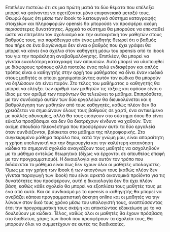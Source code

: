 Επιπλέον πιστεύω ότι σε μια πρώτη ματιά τα δύο θέματα που επέλεξα μπορεί να φαίνονται να σχετίζονται μόνο επιφανειακά μεταξύ τους. Θεωρώ όμως ότι μέσω των ibook το λειτουργικό σύστημα καταγραφής στοιχείων και πληροφοριών opensis θα μπορούσε να προσφέρει ακόμη περισσότερες δυνατότητες. Αρχικά το σύστημα θα μπορούσε να επεκταθεί ώστε να επιτρέπει τον σχολιασμό και την αυτοκριτική τον μαθητών στους βαθμούς τους, για παράδειγμα εάν ένας μαθητής θεωρεί ότι ο βαθμός που πήρε σε ένα διαγώνισμα δεν είναι ο βαθμός που έχει γράψει θα μπορεί να κάνει ένα σχόλιο στον καθηγητή μέσω του opensis από το ibook του για την παράκληση αναβαθμολόγησης. Επιπλέον, θα μπορεί να γίνεται ευκολότερη καταγραφή των απουσιών. Αυτό μπορεί να υλοποιηθεί με διάφορους τρόπους αλλά πιστεύω ένας πολύ ενδιαφέρον και απλός τρόπος είναι ο καθηγητής στην αρχή του μαθήματος να δίνει έναν κωδικό στους μαθητές οι οποίοι χρησιμοποιώντας αυτόν τον κώδικα θα μπορούν να δηλώσουν ότι είναι παρόν. Στο τέλος του μαθήματος ο καθηγητής θα μπορεί να ελέγξει των αριθμό των μαθητών τις τάξεις και εφόσον είναι ο ίδιος με τον αριθμό των παρόντων θα τελειώνει το μάθημα. Επιπρόσθετα, με τον συνδιασμό αυτών των δύο εργαλείων θα διευκολύνεται και η βαθμολόγηση των μαθητών από τους καθηγητές, καθώς πλέον δεν θα χρειάζεται να σημειώνουν όλους τους βαθμούς σε χαρτί, ένα αντικείμενο με πολλές αδυναμίες, αλλά θα τους εισάγουν στο σύστημα όπου θα είναι εύκολα προσβάσιμοι και δεν θα διατρέχουν κίνδυνο να χαθούν. Ένα ακόμη σπουδαίο πλεονέκτημα που προσφέρουν αυτά τα δύο εργαλεία όταν συνδιάζονται, βρίσκεται στο μάθημα της πληροφορικής. Στο συγκεκριμένο μάθημα παρόλο που, κατά την γνώμη μου, είναι απαραίτητη η χρήση υπολογιστή για την δημιουργία και την καλύτερη κατανόηση κώδικα τα σημερινά σχολεία αναγκάζουν τους μαθητές να ασχοληθούν με το μάθημα εντελώς θεωρητικά (δίχως να έρχονται σε απευθείας επαφή με τον προγραμματισμό). Η δικαιολογία για αυτόν τον τρόπο που διδάσκεται το μάθημα είναι πως δεν έχουν όλοι οι μαθητές υπολογιστές. Όμως με την χρήση των ibook ή των απογόνων τους (καθώς πλέον δεν γίνεται παραγωγή των ibook) που είναι αρκετά οικονομικά προϊόντα για τις δυνατότητες που προσφέρουν, αυτή η δικαιολογία δεν θα έχει πλέον βάση, καθώς κάθε σχολείο θα μπορεί να εξοπλίσει τους μαθητές τους με ένα από αυτά. Και σε συνδιασμό με το opensis ο καθηγητής θα μπορεί να ανεβάζει κάποια προγραμματιστική άσκηση online και οι μαθητές να την λύνουν στον δικό τους χρόνο μέσω του υπολογιστή τους, αναπτύσσοντας έτσι την προγραμματική τους σκέψη και αποκτώντας εξοικείωση με το να δουλεύουν με κώδικα. Τέλος, καθώς όλοι οι μαθητές θα έχουν πρόσβαση στο διαδίκτυο, χάρις των ibook που προσφέρουν τα σχολεία τους, θα μπορούν όλοι να συμμετέχουν σε αυτές τις διαδικασίες.
